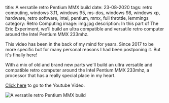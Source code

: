 title: A versatile retro Pentium MMX build
date: 23-08-2020
tags: retro computing, windows 3.11, windows 95, ms-dos, windows 98, windows xp, hardware, retro software, intel, pentium, mmx, full throttle, lemmings
category: Retro Computing
image: img.jpg
description: In this part of The Eric Experiment, we'll build an ultra compatible and versatile retro computer around the Intel Pentium MMX 233mhz.

This video has been in the back of my mind for years. Since 2017 to be more specific but for many personal reasons I had been postponing it. But it's finally here!

With a mix of old and brand new parts we'll build an ultra versatile and compatible retro computer around the Intel Pentium MMX 233mhz, a processor that has a really special place in my heart.

[Click here](https://www.youtube.com/watch?v=KgCz1t05Ctw) to go to the Youtube Video.

![A versatile retro Pentium MMX build](https://www.youtube.com/watch?v=KgCz1t05Ctw)
